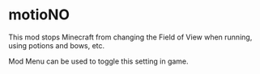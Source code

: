 # motioNO
This mod stops Minecraft from changing the Field of View when running, using potions and bows, etc.

Mod Menu can be used to toggle this setting in game.